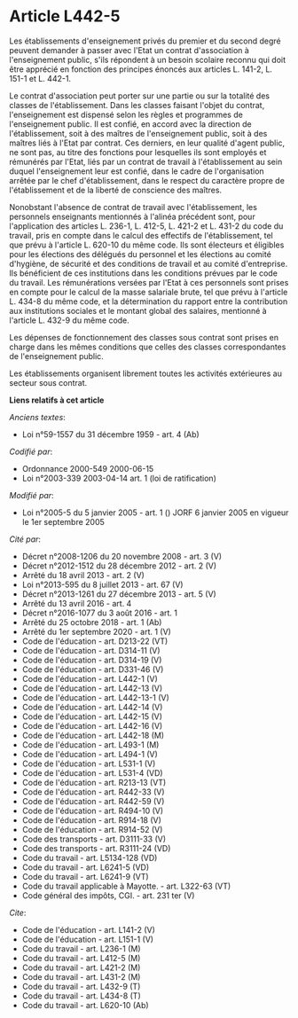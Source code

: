 # Article L442-5

Les établissements d'enseignement privés du premier et du second degré peuvent demander à passer avec l'Etat un contrat
d'association à l'enseignement public, s'ils répondent à un besoin scolaire reconnu qui doit être apprécié en fonction des
principes énoncés aux articles L. 141-2, L. 151-1 et L. 442-1.

Le contrat d'association peut porter sur une partie ou sur la totalité des classes de l'établissement. Dans les classes
faisant l'objet du contrat, l'enseignement est dispensé selon les règles et programmes de l'enseignement public. Il est
confié, en accord avec la direction de l'établissement, soit à des maîtres de l'enseignement public, soit à des maîtres liés
à l'Etat par contrat. Ces derniers, en leur qualité d'agent public, ne sont pas, au titre des fonctions pour lesquelles ils
sont employés et rémunérés par l'Etat, liés par un contrat de travail à l'établissement au sein duquel l'enseignement leur
est confié, dans le cadre de l'organisation arrêtée par le chef d'établissement, dans le respect du caractère propre de
l'établissement et de la liberté de conscience des maîtres.

Nonobstant l'absence de contrat de travail avec l'établissement, les personnels enseignants mentionnés à l'alinéa précédent
sont, pour l'application des articles L. 236-1, L. 412-5, L. 421-2 et L. 431-2 du code du travail, pris en compte dans le
calcul des effectifs de l'établissement, tel que prévu à l'article L. 620-10 du même code. Ils sont électeurs et éligibles
pour les élections des délégués du personnel et les élections au comité d'hygiène, de sécurité et des conditions de travail
et au comité d'entreprise. Ils bénéficient de ces institutions dans les conditions prévues par le code du travail. Les
rémunérations versées par l'Etat à ces personnels sont prises en compte pour le calcul de la masse salariale brute, tel que
prévu à l'article L. 434-8 du même code, et la détermination du rapport entre la contribution aux institutions sociales et le
montant global des salaires, mentionné à l'article L. 432-9 du même code.

Les dépenses de fonctionnement des classes sous contrat sont prises en charge dans les mêmes conditions que celles des
classes correspondantes de l'enseignement public.

Les établissements organisent librement toutes les activités extérieures au secteur sous contrat.

**Liens relatifs à cet article**

_Anciens textes_:

  - Loi n°59-1557 du 31 décembre 1959 - art. 4 (Ab)

_Codifié par_:

  - Ordonnance 2000-549 2000-06-15
  - Loi n°2003-339 2003-04-14 art. 1 (loi de ratification)

_Modifié par_:

  - Loi n°2005-5 du 5 janvier 2005 - art. 1 () JORF 6 janvier 2005 en vigueur le  1er septembre 2005

_Cité par_:

  - Décret n°2008-1206 du 20 novembre 2008 - art. 3 (V)
  - Décret n°2012-1512 du 28 décembre 2012 - art. 2 (V)
  - Arrêté du 18 avril 2013 - art. 2 (V)
  - Loi n°2013-595 du 8 juillet 2013 - art. 67 (V)
  - Décret n°2013-1261 du 27 décembre 2013 - art. 5 (V)
  - Arrêté du 13 avril 2016 - art. 4
  - Décret n°2016-1077 du 3 août 2016 - art. 1
  - Arrêté du 25 octobre 2018 - art. 1 (Ab)
  - Arrêté du 1er septembre 2020 - art. 1 (V)
  - Code de l'éducation - art. D213-22 (VT)
  - Code de l'éducation - art. D314-11 (V)
  - Code de l'éducation - art. D314-19 (V)
  - Code de l'éducation - art. D331-46 (V)
  - Code de l'éducation - art. L442-1 (V)
  - Code de l'éducation - art. L442-13 (V)
  - Code de l'éducation - art. L442-13-1 (V)
  - Code de l'éducation - art. L442-14 (V)
  - Code de l'éducation - art. L442-15 (V)
  - Code de l'éducation - art. L442-16 (V)
  - Code de l'éducation - art. L442-18 (M)
  - Code de l'éducation - art. L493-1 (M)
  - Code de l'éducation - art. L494-1 (V)
  - Code de l'éducation - art. L531-1 (V)
  - Code de l'éducation - art. L531-4 (VD)
  - Code de l'éducation - art. R213-13 (VT)
  - Code de l'éducation - art. R442-33 (V)
  - Code de l'éducation - art. R442-59 (V)
  - Code de l'éducation - art. R494-10 (V)
  - Code de l'éducation - art. R914-18 (V)
  - Code de l'éducation - art. R914-52 (V)
  - Code des transports - art. D3111-33 (V)
  - Code des transports - art. R3111-24 (VD)
  - Code du travail - art. L5134-128 (VD)
  - Code du travail - art. L6241-5 (VD)
  - Code du travail - art. L6241-9 (VT)
  - Code du travail applicable à Mayotte. - art. L322-63 (VT)
  - Code général des impôts, CGI. - art. 231 ter (V)

_Cite_:

  - Code de l'éducation - art. L141-2 (V)
  - Code de l'éducation - art. L151-1 (V)
  - Code du travail - art. L236-1 (M)
  - Code du travail - art. L412-5 (M)
  - Code du travail - art. L421-2 (M)
  - Code du travail - art. L431-2 (M)
  - Code du travail - art. L432-9 (T)
  - Code du travail - art. L434-8 (T)
  - Code du travail - art. L620-10 (Ab)
